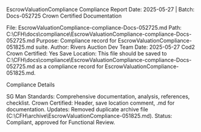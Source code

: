 EscrowValuationCompliance Compliance Report
Date: 2025-05-27 | Batch: Docs-052725
Crown Certified Documentation

File: EscrowValuationCompliance-compliance-Docs-052725.md
Path: C:\CFH\docs\compliance\EscrowValuationCompliance-compliance-Docs-052725.md
Purpose: Compliance record for EscrowValuationCompliance-051825.md suite.
Author: Rivers Auction Dev Team
Date: 2025-05-27
Cod2 Crown Certified: Yes
Save Location: This file should be saved to C:\CFH\docs\compliance\EscrowValuationCompliance-compliance-Docs-052725.md as a compliance record for EscrowValuationCompliance-051825.md.

Compliance Details

SG Man Standards: Comprehensive documentation, analysis, references, checklist.
Crown Certified: Header, save location comment, .md for documentation.
Updates: Removed duplicate archive file (C:\CFH\archive\EscrowValuationCompliance-051825.md).
Status: Compliant, approved for Functional Review.

